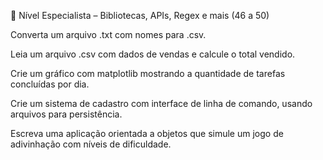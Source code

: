 🔵 Nível Especialista – Bibliotecas, APIs, Regex e mais (46 a 50)

Converta um arquivo .txt com nomes para .csv.

Leia um arquivo .csv com dados de vendas e calcule o total vendido.

Crie um gráfico com matplotlib mostrando a quantidade de tarefas concluídas por dia.

Crie um sistema de cadastro com interface de linha de comando, usando arquivos para persistência.

Escreva uma aplicação orientada a objetos que simule um jogo de adivinhação com níveis de dificuldade.